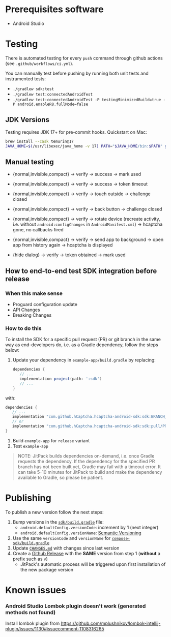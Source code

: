 # Prerequisites software

- Android Studio

# Testing

There is automated testing for every `push` command through github actions (see `.github/workflows/ci.yml`).

You can manually test before pushing by running both unit tests and instrumented tests:
* `./gradlew sdk:test`
* `./gradlew test:connectedAndroidTest`
* `./gradlew test:connectedAndroidTest -P testingMinimizedBuild=true -P android.enableR8.fullMode=false`

## JDK Versions

Testing requires JDK 17+ for pre-commit hooks. Quickstart on Mac:

```bash
brew install --cask temurin@17
JAVA_HOME=$(/usr/libexec/java_home -v 17) PATH="$JAVA_HOME/bin:$PATH" git commit -m "my msg"
```

## Manual testing

+ {normal,invisible,compact} -> verify -> success -> mark used
+ {normal,invisible,compact} -> verify -> success -> token timeout

+ {normal,invisible,compact} -> verify -> touch outside -> challenge closed
+ {normal,invisible,compact} -> verify -> back button -> challenge closed

+ {normal,invisible,compact} -> verify -> rotate device (recreate activity, i.e. without `android:configChanges` in `AndroidManifest.xml`) -> hcaptcha gone, no callbacks fired
+ {normal,invisible,compact} -> verify -> send app to background -> open app from history again -> hcaptcha is displayed

+ {hide dialog} -> verify -> token obtained -> mark used

## How to end-to-end test SDK integration before release

### When this make sense

* Proguard configuration update
* API Changes
* Breaking Changes

### How to do this

To install the SDK for a specific pull request (PR) or git branch in the same way as end-developers do, i.e. as a Gradle dependency, follow the steps below:

1. Update your dependency in `example-app/build.gradle` by replacing:
   ```groovy
   dependencies {
      // ...
      implementation project(path: ':sdk')
      // ...
   }
   ```

with:

   ```groovy
   dependencies {
      // ...
      implementation "com.github.hCaptcha.hcaptcha-android-sdk:sdk:BRANCH_NAME-SNAPSHOT"
      // or
      implementation "com.github.hCaptcha.hcaptcha-android-sdk:sdk:pull/PR_NUMBER/head-SNAPSHOT"
   }
   ```
1. Build `example-app` for `release` variant
1. Test `example-app`

> NOTE: JitPack builds dependencies on-demand, i.e. once Gradle requests the dependency.
> If the dependency for the specified PR branch has not been built yet, Gradle may fail with a timeout error.
> It can take 5-10 minutes for JitPack to build and make the dependency available to Gradle, so please be patient.

# Publishing

To publish a new version follow the next steps:

1. Bump versions in the [`sdk/build.gradle`](./sdk/build.gradle) file:
   * `android.defaultConfig.versionCode`: increment by **1** (next integer)
   * `android.defaultConfig.versionName`: [Semantic Versioning](https://semver.org)
2. Use the same `versionCode` and `versionName` for [`compose-sdk/build.gradle`](./compose-sdk/build.gradle)
3. Update [`CHANGES.md`](./CHANGES.md) with changes since last version
4. Create a [Github Release](https://docs.github.com/en/free-pro-team@latest/github/administering-a-repository/managing-releases-in-a-repository#creating-a-release) with the **SAME** version from step 1 (**without** a prefix such as `v`)
   * JitPack's automatic process will be triggered upon first installation of the new package version

# Known issues

### Android Studio Lombok plugin doesn't work (generated methods not found)

Install lombok plugin from https://github.com/mplushnikov/lombok-intellij-plugin/issues/1130#issuecomment-1108316265
